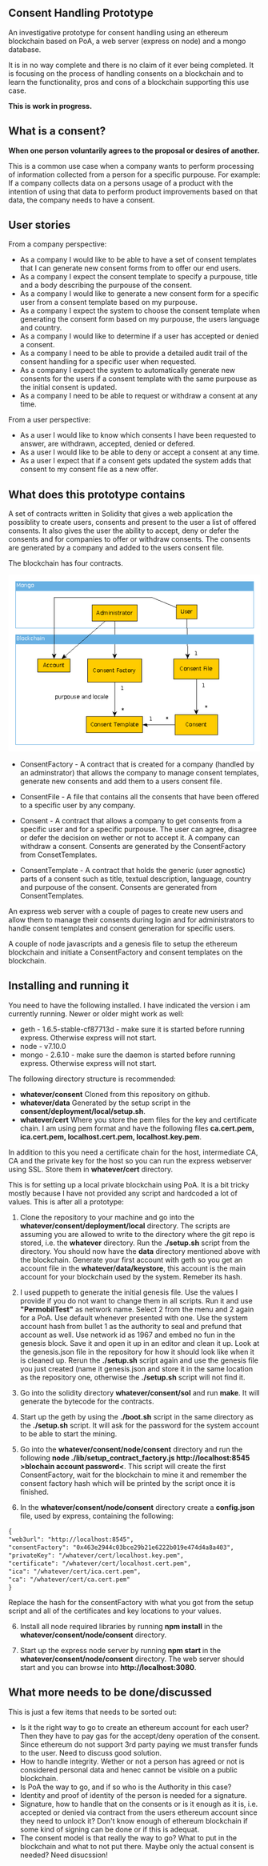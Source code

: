 ## Consent Handling Prototype
An investigative  prototype for consent handling using an ethereum blockchain based on PoA, a web server (express on node) and a mongo database.

It is in no way complete and there is no claim of it ever being completed. It is focusing on the process of handling consents on a blockchain and to learn the functionality, pros and cons of a blockchain supporting this use case.

**This is work in progress.**
## What is a consent?
**When one person voluntarily agrees to the proposal or desires of another.**

This is a common use case when a company wants to perform processing of information collected from a person for a specific purpouse. For example: If a company collects data on a persons usage of a product with the intention of using that data to perform product improvements based on that data, the company needs to have a consent.

## User stories

From a company perspective:
- As a company I would like to be able to have a set of consent templates that I can generate new consent forms from to offer our end users.
- As a company I expect the consent template to specify a purpouse, title and a body describing the purpouse of the consent.
- As a company I would like to generate a new consent form for a specific user from a consent template based on my purpouse.
- As a company I expect the system to choose the consent template when generating the consent form based on my purpouse, the users language and country.
- As a company I would like to determine if a user has accepted or denied a consent.
- As a company I need to be able to provide a detailed audit trail of the consent handling for a specific user when requested.
- As a company I expect the system to automatically generate new consents for the users if a consent template with the same purpouse as the initial consent is updated.
- As a company I need to be able to request or withdraw a consent at any time.

From a user perspective:
- As a user I would like to know which consents I have been requested to answer, are withdrawn, accepted, denied or defered.
- As a user I would like to be able to deny or accept a consent at any time.
- As a user I expect that if a consent gets updated the system adds that consent to my consent file as a new offer.

## What does this prototype contains

A set of contracts written in Solidity that gives a web application the possiblity to create users, consents and present to the user a list of offered consents. It also gives the user the ability to accept, deny or defer the consents and for companies to offer or withdraw consents. The consents are generated by a company and added to the users consent file.

The blockchain has four contracts.

![Alt text](doc/model.gif?raw=true "Model")

- ConsentFactory - A contract that is created for a company (handled by an adminstrator) that allows the company to manage consent templates, generate new consents and add them to a users consent file.

- ConsentFile - A file that contains all the consents that have been offered to a specific user by any company.

- Consent - A contract that allows a company to get consents from a specific user and for a specific purpouse. The user can agree, disagree or defer the decision on wether or not to accept it. A company can withdraw a consent. Consents are generated by the ConsentFactory from ConsetTemplates.

- ConsentTemplate - A contract that holds the generic (user agnostic) parts of a consent such as title, textual description, language, country and purpouse of the consent. Consents are generated from ConsentTemplates.

An express web server with a couple of pages to create new users and allow them to manage their consents during login and for administrators to handle consent templates and consent generation for specific users.

A couple of node javascripts and a genesis file to setup the ethereum blockchain and initiate a ConsentFactory and consent templates on the blockchain.

## Installing and running it

You need to have the following installed. I have indicated the version i am currently running. Newer or older might work as well:
- geth - 1.6.5-stable-cf87713d - make sure it is started before running express. Otherwise express will not start.
- node - v7.10.0
- mongo - 2.6.10 - make sure the daemon is started before running express. Otherwise express will not start.

The following directory structure is recommended:

- **whatever/consent** Cloned from this repository on github.
- **whatever/data** Generated by the setup script in the **consent/deployment/local/setup.sh**.
- **whatever/cert** Where you store the pem files for the key and certificate chain. I am using pem format and have the following files **ca.cert.pem, ica.cert.pem, localhost.cert.pem, localhost.key.pem**.

In addition to this you need a certificate chain for the host, intermediate CA, CA and the private key for the host so you can run the express webserver using SSL. Store them in **whatever/cert** directory.

This is for setting up a local private blockchain using PoA. It is a bit tricky mostly because I have not provided any script and hardcoded a lot of values. This is after all a prototype:

1. Clone the repository to your machine and go into the **whatever/consent/deployment/local** directory. The scripts are assuming you are allowed to write to the directory where the git repo is stored, i.e. the **whatever** directory. Run the **./setup.sh** script from the directory. You should now have the **data** directory mentioned above with the blockchain. Generate your first account with geth so you get an account file in the **whatever/data/keystore**, this account is the main account for your blockchain used by the system. Remeber its hash.

2. I used puppeth to generate the initial genesis file. Use the values I provide if you do not want to change them in all scripts. Run it and use **"PermobilTest"** as network name. Select 2 from the menu and 2 again for a PoA. Use default whenever presented with one. Use the system account hash from bullet 1 as the authority to seal and prefund that account as well. Use network id as 1967 and embed no fun in the genesis block. Save it and open it up in an editor and clean it up. Look at the genesis.json file in the repository for how it should look like when it is cleaned up. Rerun the **./setup.sh** script again and use the genesis file you just created (name it genesis.json and store it in the same location as the repository one, otherwise the **./setup.sh** script will not find it.

3. Go into the solidity directory **whatever/consent/sol** and run **make**. It will generate the bytecode for the contracts.

4. Start up the geth by using the **./boot.sh** script in the same directory as the **./setup.sh** script. It will ask for the password for the system account to be able to start the mining.

5. Go into the **whatever/consent/node/consent** directory and run the following **node ./lib/setup_contract_factory.js http://localhost:8545 &gt;blochain account password&lt;**. This script will create the first ConsentFactory, wait for the blockchain to mine it and remember the consent factory hash which will be printed by the script once it is finished.

6. In the **whatever/consent/node/consent** directory create a **config.json** file, used by express, containing the following:

```
{
"web3url": "http://localhost:8545",
"consentFactory": "0x463e2944c03bce29b21e6222b019e474d4a8a403",
"privateKey": "/whatever/cert/localhost.key.pem",
"certificate": "/whatever/cert/localhost.cert.pem",
"ica": "/whatever/cert/ica.cert.pem",
"ca": "/whatever/cert/ca.cert.pem"
}
```

Replace the hash for the consentFactory with what you got from the setup script and all of the certificates and key locations to your values.

6. Install all node required libraries by running **npm install** in the **whatever/consent/node/consent** directory.

7. Start up the express node server by running **npm start <blochain account password> <private key password>** in the **whatever/consent/node/consent** directory. The web server should start and you can browse into **http://localhost:3080**.

## What more needs to be done/discussed

This is just a few items that needs to be sorted out:
- Is it the right way to go to create an ethereum account for each user? Then they have to pay gas for the accept/deny operation of the consent. Since ethereum do not support 3rd party paying we must transfer funds to the user. Need to discuss good solution.
- How to handle integrity. Wether or not a person has agreed or not is considered personal data and henec cannot be visible on a public blockchain.
- Is PoA the way to go, and if so who is the Authority in this case?
- Identity and proof of identity of the person is needed for a signature.
- Signature, how to handle that on the consents or is it enough as it is, i.e. accepted or denied via contract from the users ethereum account since they need to unlock it?  Don't know enough of ethereum blockchain if some kind of signing can be done or if this is adequat.
- The consent model is that really the way to go? What to put in the blockchain and what to not put there. Maybe only the actual consent is needed? Need disucssion!
